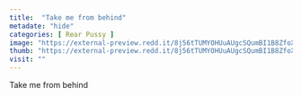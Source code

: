 ```yaml
---
title:  "Take me from behind"
metadate: "hide"
categories: [ Rear Pussy ]
image: "https://external-preview.redd.it/8j56tTUMYOHUuAUgcSQumBI1B8ZfoXVWlNPuPRFPS0U.jpg?auto=webp&s=f359e4ba67fd07a6096b707716238f05a2cebdf9"
thumb: "https://external-preview.redd.it/8j56tTUMYOHUuAUgcSQumBI1B8ZfoXVWlNPuPRFPS0U.jpg?width=1080&crop=smart&auto=webp&s=397b204abf5fbcca1540dd6b5c082d3fbdab7b8e"
visit: ""
---
```

Take me from behind
